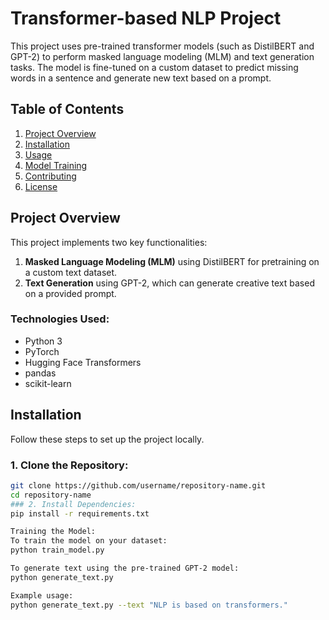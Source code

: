 # Transformer-based NLP Project

This project uses pre-trained transformer models (such as DistilBERT and GPT-2) to perform masked language modeling (MLM) and text generation tasks. The model is fine-tuned on a custom dataset to predict missing words in a sentence and generate new text based on a prompt.

## Table of Contents
1. [Project Overview](#project-overview)
2. [Installation](#installation)
3. [Usage](#usage)
4. [Model Training](#model-training)
5. [Contributing](#contributing)
6. [License](#license)

## Project Overview

This project implements two key functionalities:
1. **Masked Language Modeling (MLM)** using DistilBERT for pretraining on a custom text dataset.
2. **Text Generation** using GPT-2, which can generate creative text based on a provided prompt.

### Technologies Used:
- Python 3
- PyTorch
- Hugging Face Transformers
- pandas
- scikit-learn

## Installation

Follow these steps to set up the project locally.

### 1. Clone the Repository:
```bash
git clone https://github.com/username/repository-name.git
cd repository-name
### 2. Install Dependencies:
pip install -r requirements.txt

Training the Model:
To train the model on your dataset:
python train_model.py

To generate text using the pre-trained GPT-2 model:
python generate_text.py

Example usage:
python generate_text.py --text "NLP is based on transformers."
```
